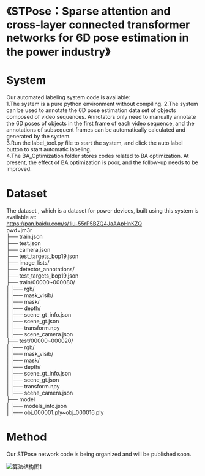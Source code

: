 # 《STPose：Sparse attention and cross-layer connected transformer networks for 6D pose estimation in the power industry》

# System
Our automated labeling system code is available:  
1.The system is a pure python environment without compiling.
2.The system can be used to annotate the 6D pose estimation data set of objects composed of video sequences. Annotators only need to manually annotate the 6D poses of objects in the first frame of each video sequence, and the annotations of subsequent frames can be automatically calculated and generated by the system.  
3.Run the label_tool.py file to start the system, and click the auto label button to start automatic labeling.  
4.The BA_Optimization folder stores codes related to BA optimization. At present, the effect of BA optimization is poor, and the follow-up needs to be improved.  

 

# Dataset 

The dataset , which is a dataset for power devices, built using this system is available at:  
https://pan.baidu.com/s/1iu-55rP5BZQ4JaAApHnKZQ    
pwd=jm3r    
├── train.json  
├── test.json  
├── camera.json  
├── test_targets_bop19.json  
├── image_lists/  
├── detector_annotations/    
├── test_targets_bop19.json  
├── train/00000~000080/    
│   ├── rgb/  
│   ├── mask_visib/  
│   ├── mask/  
│   ├── depth/  
│   ├── scene_gt_info.json  
│   ├── scene_gt.json  
│   ├── transform.npy  
│   ├── scene_camera.json  
├── test/00000~000020/    
│   ├── rgb/  
│   ├── mask_visib/  
│   ├── mask/  
│   ├── depth/  
│   ├── scene_gt_info.json  
│   ├── scene_gt.json  
│   ├── transform.npy  
│   ├── scene_camera.json  
├── model  
│   ├── models_info.json  
│   ├── obj_000001.ply~obj_000016.ply  
# Method 
Our STPose network code is being organized and will be published soon. 

![算法结构图1](https://github.com/Agatha7k/AA6D/assets/104622737/dce0251f-85e1-4259-95d5-4e45f4bf4b31)

